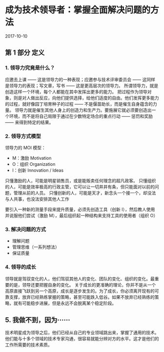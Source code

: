 # 成为技术领导者：掌握全面解决问题的方法
2017-10-10


## 第 1 部分  定义
### 1. 领导力究竟是什么？
应邀去上课 —— 这是领导力的一种表现；应邀参与技术评审委员会 —— 这同样是领导力的表现；写文章，写书 —— 这是更高层次的领导力。
所谓领导力，就是创造这样一个环境，每个人都能在其中发挥出更多的能力。
把过程作为领导对象，则是对人做出反应，向他们提供选择，给他们适度的自由。他们发挥更多能力的过程，就好像园丁培育种子的过程 —— 不是偃苗助长，而是催生自身蕴含的力量。
领导力就是催生其他人身上的创造力和生产力。要施展它就必须要创造出一个环境，而不是将自己局限于通过在少数特定场合的重点行动 —— 惩罚和奖励 —— 来得到特定的结果。


### 2. 领导方式模型
领导力的 MOI 模型：
  - M：激励 Motivation
  - O：组织 Organization
  - I：创新 Innovation / Ideas

只懂激励的人，可能是明星销售员，或是能贩卖任何理念的超凡政客。
只懂组织的人，可能是效率极高的行政主管，它可以让一切井井有条，但只能面对以前的问题，管理从前的人员。
只懂创新的人，可能是天才，新念头一个接一个，却没法与人共事，也没法安排其他人工作

要引入一种新的测量手段来提升质量，必须先创造工具（创新 I），然后教人使用并说服他们尝试（激励 M），最后组织起一种结构来支持工具的使用者（组织 O）


### 3. 解决问题的方式
  - 理解问题
  - 管理思维（一系列想法）
  - 保证质量


### 4. 领导的成长
领导就是驾驭变化的人，他们驾驭其他人的变化、团队的变化、组织的变化。最重要的是，领导还要把握自身的变化。
关于成长的更准确的理论，你并不是从一个高原直接飞跃到另一个高原，成长是逐步发生的。为了成长，你必须离开现有的可靠支撑，放弃已经熟练掌握的策略，甚至可能跌入低谷。如果不放弃已经熟练的策略，就有可能稳步进展，但是永远不会脱离某个稳定阶段。


## 5. 我做不到，因为······
技术明星成为领导之后，他们已经从自己的专业领域跳出来，掌握了通用的技术。他们能与十多个领域的技术专家沟通，很容易就能分辨对方的水平。这才是他们的工作所需要的技术素质。
